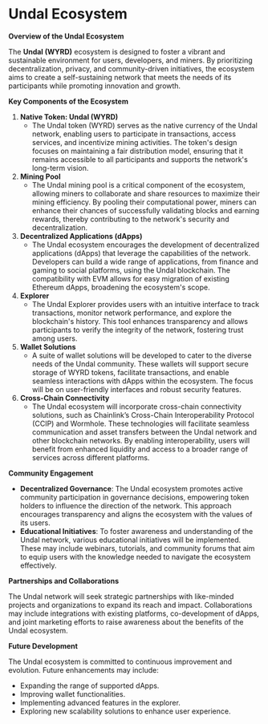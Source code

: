 # Undal Ecosystem

**Overview of the Undal Ecosystem**

The **Undal (WYRD)** ecosystem is designed to foster a vibrant and sustainable environment for users, developers, and miners. By prioritizing decentralization, privacy, and community-driven initiatives, the ecosystem aims to create a self-sustaining network that meets the needs of its participants while promoting innovation and growth.

**Key Components of the Ecosystem**

1. **Native Token: Undal (WYRD)**
   * The Undal token (WYRD) serves as the native currency of the Undal network, enabling users to participate in transactions, access services, and incentivize mining activities. The token's design focuses on maintaining a fair distribution model, ensuring that it remains accessible to all participants and supports the network's long-term vision.
2. **Mining Pool**
   * The Undal mining pool is a critical component of the ecosystem, allowing miners to collaborate and share resources to maximize their mining efficiency. By pooling their computational power, miners can enhance their chances of successfully validating blocks and earning rewards, thereby contributing to the network's security and decentralization.
3. **Decentralized Applications (dApps)**
   * The Undal ecosystem encourages the development of decentralized applications (dApps) that leverage the capabilities of the network. Developers can build a wide range of applications, from finance and gaming to social platforms, using the Undal blockchain. The compatibility with EVM allows for easy migration of existing Ethereum dApps, broadening the ecosystem's scope.
4. **Explorer**
   * The Undal Explorer provides users with an intuitive interface to track transactions, monitor network performance, and explore the blockchain's history. This tool enhances transparency and allows participants to verify the integrity of the network, fostering trust among users.
5. **Wallet Solutions**
   * A suite of wallet solutions will be developed to cater to the diverse needs of the Undal community. These wallets will support secure storage of WYRD tokens, facilitate transactions, and enable seamless interactions with dApps within the ecosystem. The focus will be on user-friendly interfaces and robust security features.
6. **Cross-Chain Connectivity**
   * The Undal ecosystem will incorporate cross-chain connectivity solutions, such as Chainlink’s Cross-Chain Interoperability Protocol (CCIP) and Wormhole. These technologies will facilitate seamless communication and asset transfers between the Undal network and other blockchain networks. By enabling interoperability, users will benefit from enhanced liquidity and access to a broader range of services across different platforms.

**Community Engagement**

* **Decentralized Governance**: The Undal ecosystem promotes active community participation in governance decisions, empowering token holders to influence the direction of the network. This approach encourages transparency and aligns the ecosystem with the values of its users.
* **Educational Initiatives**: To foster awareness and understanding of the Undal network, various educational initiatives will be implemented. These may include webinars, tutorials, and community forums that aim to equip users with the knowledge needed to navigate the ecosystem effectively.

**Partnerships and Collaborations**

The Undal network will seek strategic partnerships with like-minded projects and organizations to expand its reach and impact. Collaborations may include integrations with existing platforms, co-development of dApps, and joint marketing efforts to raise awareness about the benefits of the Undal ecosystem.

**Future Development**

The Undal ecosystem is committed to continuous improvement and evolution. Future enhancements may include:

* Expanding the range of supported dApps.
* Improving wallet functionalities.
* Implementing advanced features in the explorer.
* Exploring new scalability solutions to enhance user experience.
